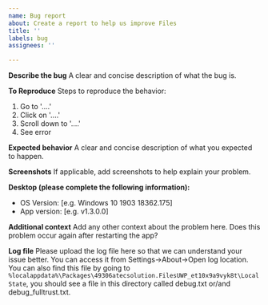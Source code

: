 ```yaml
---
name: Bug report
about: Create a report to help us improve Files
title: ''
labels: bug
assignees: ''

---
```


<!-- 
🚨🚨🚨🚨🚨🚨🚨🚨🚨🚨

I ACKNOWLEDGE THE FOLLOWING BEFORE PROCEEDING:
1. If I delete this entire template and go my own path, the core team may close my issue without further explanation or engagement.
2. If I list multiple bugs/concerns in this one issue, the core team may close my issue without further explanation or engagement.
3. If I write an issue that has many duplicates, the core team may close my issue without further explanation or engagement (and without necessarily spending time to find the exact duplicate ID number).
4. If I leave the title incomplete when filing the issue, the core team may close my issue without further explanation or engagement.
5. If I file something completely blank in the body, the core team may close my issue without further explanation or engagement.

All good? Then proceed!
-->

**Describe the bug**
A clear and concise description of what the bug is.

**To Reproduce**
Steps to reproduce the behavior:
1. Go to '....'
2. Click on '....'
3. Scroll down to '....'
4. See error

**Expected behavior**
A clear and concise description of what you expected to happen.

**Screenshots**
If applicable, add screenshots to help explain your problem.

**Desktop (please complete the following information):**
 - OS Version: [e.g. Windows 10 1903 18362.175]
 - App version: [e.g. v1.3.0.0]

**Additional context**
Add any other context about the problem here. Does this problem occur again after restarting the app?

**Log file**
Please upload the log file here so that we can understand your issue better. You can access it from Settings->About->Open log location. You can also find this file by going to `%localappdata%\Packages\49306atecsolution.FilesUWP_et10x9a9vyk8t\LocalState`, you should see a file in this directory called debug.txt or/and debug_fulltrust.txt.
